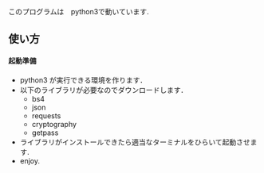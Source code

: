 このプログラムは　python3で動いています.
## 使い方

#### 起動準備
* python3 が実行できる環境を作ります．
* 以下のライブラリが必要なのでダウンロードします．
  * bs4
  * json
  * requests
  * cryptography
  * getpass
* ライブラリがインストールできたら適当なターミナルをひらいて起動させます.
* enjoy.
